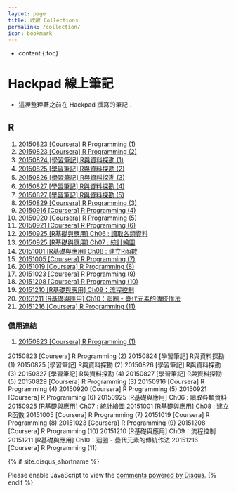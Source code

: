 ```yaml
---
layout: page
title: 收藏 Collections
permalink: /collection/
icon: bookmark
---
```


* content
{:toc}


# Hackpad 線上筆記
* 這裡整理著之前在 Hackpad 撰寫的筆記：

## R
1. [20150823 [Coursera] R Programming (1)](https://hackpad.com/20150823-Coursera-R-Programming-1-NM7k7ShG8ff)
2. [20150823 [Coursera] R Programming (2)](https://hackpad.com/20150823-Coursera-R-Programming-2-aGnnTv7LL7g)
3. [20150824 [學習筆記] R與資料探勘 (1)](https://hackpad.com/20150824-R-1-x2J0pTujKM2)
4. [20150825 [學習筆記] R與資料探勘 (2)](https://hackpad.com/20150825-R-2-FmoBkmodtiu)
5. [20150826 [學習筆記] R與資料探勘 (3)](https://hackpad.com/20150826-R-3-mLcnEtiDWQj)
6. [20150827 [學習筆記] R與資料探勘 (4)](https://hackpad.com/20150827-R-4-a561WgThBEE)
7. [20150827 [學習筆記] R與資料探勘 (5)](https://hackpad.com/20150827-R-5-GP2ogKXu39D)
8. [20150829 [Coursera] R Programming (3)](https://hackpad.com/20150829-Coursera-R-Programming-3-ETuVpfuklrK)
9. [20150916 [Coursera] R Programming (4)](https://hackpad.com/YJ04KRQOtbW)
10. [20150920 [Coursera] R Programming (5)](https://hackpad.com/pcGvoTedUP8)
11. [20150921 [Coursera] R Programming (6)](https://hackpad.com/20150921-Coursera-R-Programming-6-16zBLgpeSkC)
12. [20150925 [R基礎與應用] Ch06 : 讀取各類資料](https://hackpad.com/20150925-R-Ch06--S1UYpbfxL1W)
13. [20150925 [R基礎與應用] Ch07 : 統計繪圖](https://hackpad.com/20150925-R-Ch07--TRG6a7SzJ7a)
14. [20151001 [R基礎與應用] Ch08 : 建立R函數](https://hackpad.com/20151001-R-Ch08-R-wUqI6pGxCe3)
15. [20151005 [Coursera] R Programming (7)](https://hackpad.com/20151005-Coursera-R-Programming-7-xA1Y7MVDo4T)
16. [20151019 [Coursera] R Programming (8)](https://hackpad.com/20151019-Coursera-R-Programming-8-TAIfvcz3k58)
17. [20151023 [Coursera] R Programming (9)](https://hackpad.com/20151023-Coursera-R-Programming-9-OiHnphYXDT1)
18. [20151208 [Coursera] R Programming (10)](https://hackpad.com/20151208-Coursera-R-Programming-10-WgkpdGNoAYW)
19. [20151210 [R基礎與應用] Ch09：流程控制](https://hackpad.com/20151210-R-Ch09-Wh4u7xc2BJt#:h=%EF%BC%88%E4%B8%80%EF%BC%89if-%E5%92%8C-else)
20. [20151211 [R基礎與應用] Ch10：迴圈 - 疊代元素的傳統作法](https://hackpad.com/20151211-R-Ch10--mY7cl7qgymF)
21. [20151216 [Coursera] R Programming (11)](https://hackpad.com/20151216-Coursera-R-Programming-11-1yj3UwzvDtu)

### 備用連結
1. [20150823 [Coursera] R Programming (1)](/hackpad/R/20150823-[Coursera]-R-Programming-(1))

20150823 [Coursera] R Programming (2)
20150824 [學習筆記] R與資料探勘 (1)
20150825 [學習筆記] R與資料探勘 (2)
20150826 [學習筆記] R與資料探勘 (3)
20150827 [學習筆記] R與資料探勘 (4)
20150827 [學習筆記] R與資料探勘 (5)
20150829 [Coursera] R Programming (3)
20150916 [Coursera] R Programming (4)
20150920 [Coursera] R Programming (5)
20150921 [Coursera] R Programming (6)
20150925 [R基礎與應用] Ch06 : 讀取各類資料
20150925 [R基礎與應用] Ch07 : 統計繪圖
20151001 [R基礎與應用] Ch08 : 建立R函數
20151005 [Coursera] R Programming (7)
20151019 [Coursera] R Programming (8)
20151023 [Coursera] R Programming (9)
20151208 [Coursera] R Programming (10)
20151210 [R基礎與應用] Ch09：流程控制
20151211 [R基礎與應用] Ch10：迴圈 - 疊代元素的傳統作法
20151216 [Coursera] R Programming (11)




<!-- Comments -->

{% if site.disqus_shortname %}
<div id="disqus_thread"></div>
<script>
/**
* RECOMMENDED CONFIGURATION VARIABLES: EDIT AND UNCOMMENT THE SECTION BELOW TO INSERT DYNAMIC VALUES FROM YOUR PLATFORM OR CMS.
* LEARN WHY DEFINING THESE VARIABLES IS IMPORTANT: https://disqus.com/admin/universalcode/#configuration-variables
*/

var disqus_config = function () {
this.page.url = '{{ site.url }}{{ page.url }}'; // Replace PAGE_URL with your page's canonical URL variable
this.page.identifier = '{{ site.url }}{{ page.url }}'; // Replace PAGE_IDENTIFIER with your page's unique identifier variable
};

(function() { // DON'T EDIT BELOW THIS LINE
var d = document, s = d.createElement('script');

s.src = '//{{site.disqus_shortname}}.disqus.com/embed.js';

s.setAttribute('data-timestamp', +new Date());
(d.head || d.body).appendChild(s);
})();
</script>
<noscript>Please enable JavaScript to view the <a href="https://disqus.com/?ref_noscript" rel="nofollow">comments powered by Disqus.</a></noscript>
{% endif %}


<script>
/**
 * target _blank
 */
(function() {
    var aTags = document.querySelectorAll('.left a')
    for (var i = 0; i < aTags.length; i++) {
        aTags[i].setAttribute('target', '_blank')
    }
}());
</script>
